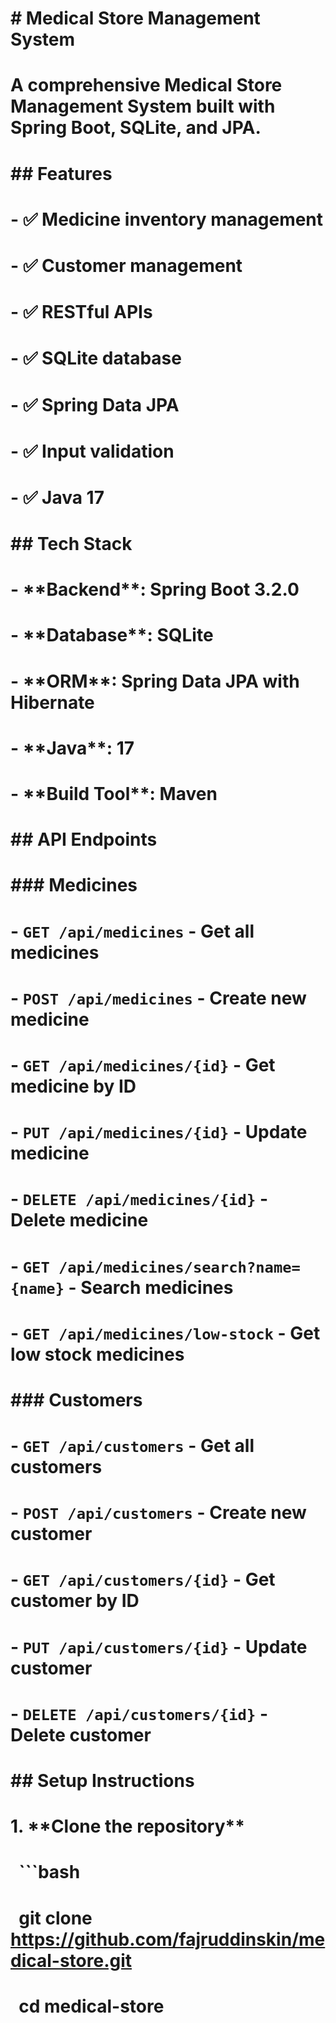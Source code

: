 # \# Medical Store Management System

# 

# A comprehensive Medical Store Management System built with Spring Boot, SQLite, and JPA.

# 

# \## Features

# 

# \- ✅ Medicine inventory management

# \- ✅ Customer management  

# \- ✅ RESTful APIs

# \- ✅ SQLite database

# \- ✅ Spring Data JPA

# \- ✅ Input validation

# \- ✅ Java 17

# 

# \## Tech Stack

# 

# \- \*\*Backend\*\*: Spring Boot 3.2.0

# \- \*\*Database\*\*: SQLite

# \- \*\*ORM\*\*: Spring Data JPA with Hibernate

# \- \*\*Java\*\*: 17

# \- \*\*Build Tool\*\*: Maven

# 

# \## API Endpoints

# 

# \### Medicines

# \- `GET /api/medicines` - Get all medicines

# \- `POST /api/medicines` - Create new medicine

# \- `GET /api/medicines/{id}` - Get medicine by ID

# \- `PUT /api/medicines/{id}` - Update medicine

# \- `DELETE /api/medicines/{id}` - Delete medicine

# \- `GET /api/medicines/search?name={name}` - Search medicines

# \- `GET /api/medicines/low-stock` - Get low stock medicines

# 

# \### Customers

# \- `GET /api/customers` - Get all customers

# \- `POST /api/customers` - Create new customer

# \- `GET /api/customers/{id}` - Get customer by ID

# \- `PUT /api/customers/{id}` - Update customer

# \- `DELETE /api/customers/{id}` - Delete customer

# 

# \## Setup Instructions

# 

# 1\. \*\*Clone the repository\*\*

# &nbsp;  ```bash

# &nbsp;  git clone https://github.com/fajruddinskin/medical-store.git

# &nbsp;  cd medical-store

